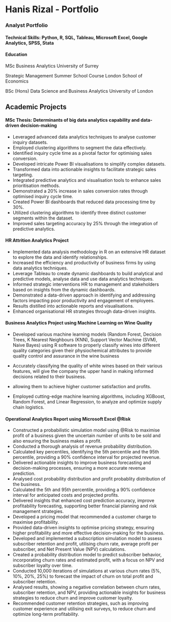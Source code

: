 # Hanis Rizal - Portfolio

### Analyst Portfolio

#### Technical Skills: Python, R, SQL, Tableau, Microsoft Excel, Google Analytics, SPSS, Stata 

#### Education

MSc Business Analytics University of Surrey

Strategic Management Summer School Course London School of Economics

BSc (Hons) Data Science and Business Analytics University of London

## Academic Projects

#### MSc Thesis: Determinants of big data analytics capability and data- driven decision-making

- Leveraged advanced data analytics techniques to analyse customer inquiry datasets.
- Employed clustering algorithms to segment the data effectively.
- Identified inquiry cycle time as a pivotal factor for optimising sales conversion.
- Developed intricate Power BI visualisations to simplify complex datasets.
- Transformed data into actionable insights to facilitate strategic sales targeting.
- Integrated predictive analytics and visualisation tools to enhance sales prioritisation methods.
- Demonstrated a 20% increase in sales conversion rates through optimised inquiry cycle time.
- Created Power BI dashboards that reduced data processing time by 30%.
- Utilized clustering algorithms to identify three distinct customer segments within the dataset.
- Improved sales targeting accuracy by 25% through the integration of predictive analytics.

#### HR Attrition Analytics Project
- Implemented data analysis methodology in R on an extensive HR dataset to explore the data and identify relationships.
- Increased the efficiency and productivity of business firms by using data analytics techniques. 
- Leverage Tableau to create dynamic dashboards to build analytical and predictive models, analyse data and use data analytics techniques.
- Informed strategic interventions HR to management and stakeholders based on insights from the dynamic dashboards.
- Demonstrated a data-driven approach in identifying and addressing factors impacting poor productivity and engagement of employees.
- Results distilled into actionable reports and visualisations.
- Enhanced organisational HR strategies through data-driven insights.

#### Business Analytics Project using Machine Learning on Wine Quality
- Developed various machine learning models (Random Forest, Decision Trees, K Nearest Neighbours (KNN), Support Vector Machine (SVM), Naive Bayes) using R software to properly classify wines into different quality categories given their physiochemical attributes to provide quality control and assurance in the wine business
- Accurately classifying the quality of white wines based on their various features, will give the company the upper hand in making informed decisions related to their business.

-  allowing them to achieve higher customer satisfaction and profits.
- Employed cutting-edge machine learning algorithms, including XGBoost, Random Forest, and Linear Regression, to analyze and optimize supply chain logistics.

#### Operational Analytics Report using Microsoft Excel @Risk
- Constructed a probabilistic simulation model using @Risk to maximise profit of a business given the uncertain number of units to be sold and also ensuring the business makes a profit.
- Conducted a thorough analysis of revenue probability distribution. 
- Calculated key percentiles, identifying the 5th percentile and the 95th percentile, providing a 90% confidence interval for projected revenue.
- Delivered actionable insights to improve business forecasting and decision-making processes, ensuring a more accurate revenue prediction.
- Analysed cost probability distribution and profit probablity distribution of the business. 
- Calculated the 5th and 95th percentile, providing a 90% confidence interval for anticipated costs and projected profits.
- Delivered insights that enhanced cost prediction accuracy, improve profitability forecasting, supporting better financial planning and risk management strategies. 
- Developed a pricing model that recommended a customer charge to maximise profitability.
- Provided data-driven insights to optimise pricing strategy, ensuring higher profitability and more effective decision-making for the business.
- Developed and implemented a subscription simulation model to assess subscriber retention and profit, utilising churn rate, average profit per subscriber, and Net Present Value (NPV) calculations.
- Created a probability distribution model to predict subscriber behavior, incorporating churn rates and estimated profit, with a focus on NPV and subscriber loyalty over time.
- Conducted 10,000 iterations of simulations at various churn rates (5%, 10%, 20%, 25%) to forecast the impact of churn on total profit and subscriber retention.
- Analysed results, showing a negative correlation between churn rates, subscriber retention, and NPV, providing actionable insights for business strategies to reduce churn and improve customer loyalty.
- Recommended customer retention strategies, such as improving customer experience and utilising exit surveys, to reduce churn and optimize long-term profitability.

